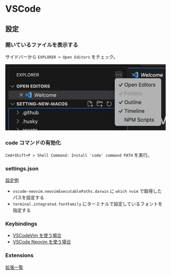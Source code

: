 # VSCode

## 設定

### 開いているファイルを表示する

サイドバーから `EXPLORER > Open Editors` をチェック。

![](../assets/img/vscode_01.png)

### code コマンドの有効化

`Cmd+Shift+P > Shell Command: Install 'code' command PATH` を実行。

### settings.json

[設定例](https://github.com/dhythm/config-public/blob/master/vscode/settings.json)

- `vscode-neovim.neovimExecutablePaths.darwin` に `which nvim` で取得したパスを設定する
- `terminal.integrated.fontFamily` にターミナルで設定しているフォントを指定する

### Keybindings

- [VSCodeVim を使う場合](https://github.com/dhythm/config-public/blob/master/vscode/keybindings.json)
- [VSCode Neovim を使う場合](https://github.com/dhythm/config-public/blob/master/nvim/keybindings.json)

### Extensions

[拡張一覧](https://github.com/dhythm/config-public/blob/master/vscode/extensions.txt)
